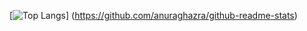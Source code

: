 [![Top Langs](https://github-readme-stats.vercel.app/api/top-langs/?username=koppepan&layout=compact)]
(https://github.com/anuraghazra/github-readme-stats)
